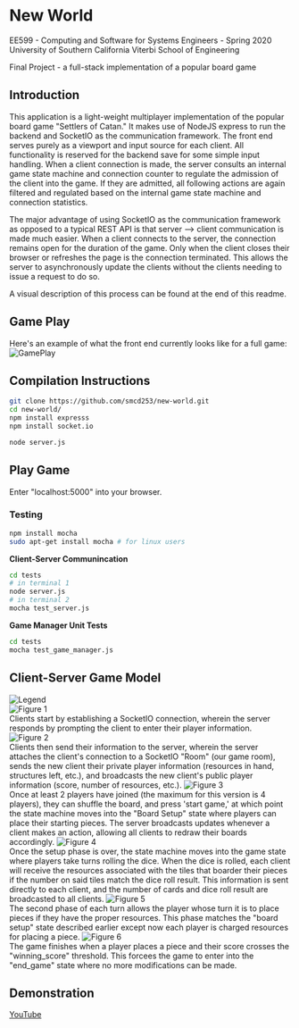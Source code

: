 # New World
EE599 - Computing and Software for Systems Engineers - Spring 2020 <br>
University of Southern California Viterbi School of Engineering

Final Project - a full-stack implementation of a popular board game

## Introduction
This application is a light-weight multiplayer implementation of the popular board game "Settlers of Catan." It makes use of NodeJS express to run the backend and SocketIO as the communication framework. The front end serves purely as a viewport and input source for each client. All functionality is reserved for the backend save for some simple input handling. When a client connection is made, the server consults an internal game state machine and connection counter to regulate the admission of the client into the game. If they are admitted, all following actions are again filtered and regulated based on the internal game state machine and connection statistics. 

The major advantage of using SocketIO as the communication framework as opposed to a typical REST API is that server --> client communication is made much easier. When a client connects to the server, the connection remains open for the duration of the game. Only when the client closes their browser or refreshes the page is the connection terminated. This allows the server to asynchronously update the clients without the clients needing to issue a request to do so.

A visual description of this process can be found at the end of this readme.

## Game Play
Here's an example of what the front end currently looks like for a full game:
![GamePlay](info/gameplay.png)
## Compilation Instructions
```bash
git clone https://github.com/smcd253/new-world.git
cd new-world/
npm install expresss
npm install socket.io

node server.js
```

## Play Game
Enter "localhost:5000" into your browser.

### Testing
```bash
npm install mocha
sudo apt-get install mocha # for linux users
```
**Client-Server Communincation**
```bash
cd tests
# in terminal 1
node server.js
# in terminal 2
mocha test_server.js
```
**Game Manager Unit Tests**
```bash
cd tests
mocha test_game_manager.js
```

## Client-Server Game Model
![*Legend*](info/legend.png) <br>
![*Figure 1*](info/diagram1.png) <br>
Clients start by establishing a SocketIO connection, wherein the server responds by prompting the client to enter their player information.
![*Figure 2*](info/diagram2.png) <br>
Clients then send their information to the server, wherein the server attaches the client's connection to a SocketIO "Room" (our game room), sends the new client their private player information (resources in hand, structures left, etc.), and broadcasts the new client's public player information (score, number of resources, etc.).
![*Figure 3*](info/diagram3.png) <br>
Once at least 2 players have joined (the maximum for this version is 4 players), they can shuffle the board, and press 'start game,' at which point the state machine moves into the "Board Setup" state where players can place their starting pieces. The server broadcasts updates whenever a client makes an action, allowing all clients to redraw their boards accordingly.
![*Figure 4*](info/diagram4.png) <br>
Once the setup phase is over, the state machine moves into the game state where players take turns rolling the dice. When the dice is rolled, each client will receive the resources associated with the tiles that boarder their pieces if the number on said tiles match the dice roll result. This information is sent directly to each client, and the number of cards and dice roll result are broadcasted to all clients.
![*Figure 5*](info/diagram5.png) <br>
The second phase of each turn allows the player whose turn it is to place pieces if they have the proper resources. This phase matches the "board setup" state described earlier except now each player is charged resources for placing a piece.
![*Figure 6*](info/diagram6.png) <br>
The game finishes when a player places a piece and their score crosses the "winning_score" threshold. This forcees the game to enter into the "end_game" state where no more modifications can be made.

## Demonstration
[YouTube](https://www.youtube.com/watch?v=OT_Ji8IMt7c&feature=youtu.be)
